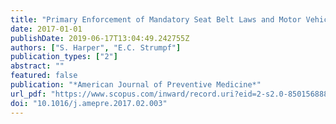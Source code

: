 ```yaml
---
title: "Primary Enforcement of Mandatory Seat Belt Laws and Motor Vehicle Crash Deaths"
date: 2017-01-01
publishDate: 2019-06-17T13:04:49.242755Z
authors: ["S. Harper", "E.C. Strumpf"]
publication_types: ["2"]
abstract: ""
featured: false
publication: "*American Journal of Preventive Medicine*"
url_pdf: "https://www.scopus.com/inward/record.uri?eid=2-s2.0-85015688889&doi=10.1016%2fj.amepre.2017.02.003&partnerID=40&md5=a37a70fb5666a29c299631d256ff92f8"
doi: "10.1016/j.amepre.2017.02.003"
---
```


